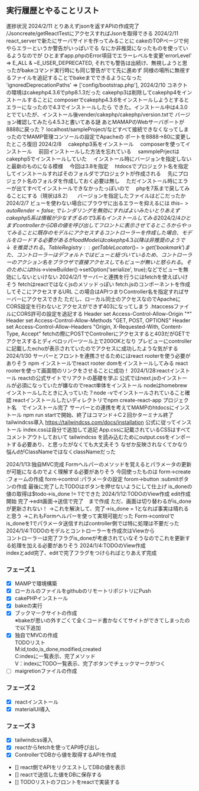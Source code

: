 ## 実行履歴とやることリスト

進捗状況
2024/2/11
      とりあえずjsonを返すAPIの作成完了
      /Jsoncreate/getReactTestにアクセスすればJsonを取得できる
2024/2/11
      react_serverで新たにサーバサイドを作ってみることに
      cakeのTOPページで何やらエラーというか警告がいっぱいでる
      なにか非推奨になったものを使っているようなのでが
      ひとまずapp.phpのError項目でエラーレベルを変更'errorLevel' => E_ALL & ~E_USER_DEPRECATED,
      それでも警告は出続け、無視しようと思ったがbakeコマンド実行時にも同じ警告がでて先に進めず
      同様の場所に無視するファイルを追記することでbakeまでできるようになった
      'ignoredDeprecationPaths' => ['config/bootstrap.php'],
2024/2/10
      コネクトの環境はcakephp4.3.6でphp8.1.3だった
      cakephp3は削除してcakephp4をインストールすることに
      composerでcakephp4.3.6をインストールしようとするとエラーになったので4.3でインストールしたら
      できた。インストール中は4.3.0とでていたが、インストール後vender/cakephp/cakephp/version.txtで
      バージョン確認してみたら4.5.3と書いてある謎
      あとMAMAPのWebサーバポートが8888に戻った？
      localhost/sampleProject/などすべて接続できなくなってしまったのでMAMP管理コンソールの設定でApacheの
      ポートを8888->80に変更したところ復旧
2024/2/8
    　cakephp3系をインストール
    　composerを使ってインストール
    　前回インストールした方法を忘れている
    　sammplePrjectはcakephp5でインストールしていた
    　インストール時にバージョンを指定しないと最新のものになる模様
    　今回は3.8を指定
    　htdocsでプロジェクト名を指定してインストールすればそのフォルダでプロジェクトが作成される
    　先にプロジェクト名のフォルダを作成しておく必要は無し
    　ただインストール時にエラーが出てすべてインストールできなかったっぽいので
    　phpを7系まで戻してみることにする（現状は8.2）
    　バージョンを指定したファイルはどこだったか
2024/2/7
      ビューを使わない場合にブラウザに出るエラーを抑えるには
      $this->autoRender = false;
      でレンダリングを無効にすればよいみたい
      とりあえずcakephp5系は情報が少なすぎるので3系もインストールしてみる
2024/2/4
    　ひとまずcontrollerからDBの値を呼び出してフロントに表示させてるところからやってみることに
    　既存のモデルにアクセスするコントローラーを作成した場合、モデルをロードする必要があるが
    　loadModelはcakephp4.3以降は非推奨のようで↓を推奨される。
    　TableRegistry::getTableLocator()->get('bookmark')
    　また、コントローラーはデフォルトではビューと紐づいているため、コントローラーのアクション名をブラウザで直接アクセスしても
    　ビューが無いと怒られる。
    　そのためには$this->viewBuilder()->setOption('serialize', true);などでビューを無効にしないといけない
2024/2/1
    サーバーと連携を行うにはfetchを使えばいけそう
    fetchはreactではなくjsのメソッドっぽい
    fetch.jsのコンポーネントを作成してそこにアクセスするURL
    この場合はAPIつまりController名を指定すればサーバーにアクセスできた
    ただし、ローカル同士のアクセスなのでApacheにCORS設定を行わないとアクセスができず403になってしまう
    .htaccessファイルにCORS許可の設定を追記する
    <IfModule mod_headers.c>
    Header set Access-Control-Allow-Origin "*"
    Header set Access-Control-Allow-Methods "GET, POST, OPTIONS"
    Header set Access-Control-Allow-Headers "Origin, X-Requested-With, Content-Type, Accept"
    </IfModule>
    fetchの際にPOSTでControllerにアクセスすると403だがGETでアクセスするとディベロッパーツール上で200OKとなり
    プレビューにcontrollerに記載したechoが表示されていたのでアクセスに成功したような気がする
2024/1/30
    サーバーとフロントを連携させるためにはreact rooterを使う必要がありそう
    npm インストールでreact rooter domをインストールしてみる
    react rooterを使って画面間のリンクをさせることに成功！
2024/1/28:reactインストール
    reactの公式サイトでリアクトの基礎を学ぶ
    公式ではnext.jsのインストールが必須になっていたが嫌なのでreact単体をインストール
    nodeはhomebrewインストールしたときに入っていた？node -vでインストールされていること確認
    reactインストールしたいディレクトリでnpm create-react-app プロジェクト名　でインストール完了
    サーバーとの連携を考えてMAMPのhtdocsにインストール
    npm run startで開始、終了はコマンド＋C２回かターミナル終了
    tailwindcss導入
    https://tailwindcss.com/docs/installation
    公式に従ってインストール
    index.cssは自分で追加して追記
    App.cssに記載されているCSSはすべてコメントアウトしておいて
    tailwindcss を読み込むためにoutput.cssをインポートする必要あり、と思ったがなくても大丈夫そう
    なぜか反映されなくてかなり悩んdがClassNameではなくclassNameだった

2024/1/13:独自MVC完成
            Formヘルパーのメソッドを覚えるとパラメータの更新が可能になるのでよく理解する必要がありそう
            今回使ったものは
                form->create :フォームの作成
                form->control :パラメータの設定
                forom->button :submitボタンの作成
            最後に完了したTODOはボタンを押せないようにして仕上げ
                is_doneの値の取得は$todo->is_done != 1でできた
2024/1/12:TODOのView作成
            edit作成開始
            完了→edit画面→送信で完了　まで作成
            ただ、画面は切り替わるがis_doneが更新されない！
            →これを解決して、完了→is_done = 1となれば事実は晴れると思う
                →これもFormヘルパーを使って実現可能だった
                Form->controlでis_doneを1でパラメータ送信すればcontroller側では特に処理は不要だった
2024/1/4:TODOのモデルとコントローラーを作成次はViewから  
            コントローラーは完了フラグis_doneが考慮されていなそうなのでこれを更新する処理を加える必要がありそう
2024/1/4:TODOのView作成  
            indexとadd完了、editで完了フラグをつけらればとりあえず完成

### フェーズ１

- [x] MAMPで環境構築
- [x] ローカルのファイルをgithubのリモートリポジトリにPush
- [x] cakePHPインストール
- [x] bakeの実行
- [x] ブックマークサイトの作成  
※bakeが思いの外すごくて全くコード書かなくてサイトができてしまったので以下追加
- [x] 独自でMVCの作成  
TODOリスト  
M:id,todo,is_done,modified,created  
C:indexに一覧表示、完了メソッド  
V：indexにTODO一覧表示、完了ボタンでチェックマークがつく  
- [ ] maigretionファイルの作成
### フェーズ２
- [x] reactインストール
- [x] materialUI導入
### フェーズ３
- [x] tailwindcss導入
- [x] reactからfetchを使ってAPI呼び出し
- [x] ControllerでDBから値を取得するAPIを作成
- [] react側でAPIをリクエストしてDBの値を表示
- [] reactで送信した値をDBに保存する
- [] TODOリストのフロントをreactで実装する
